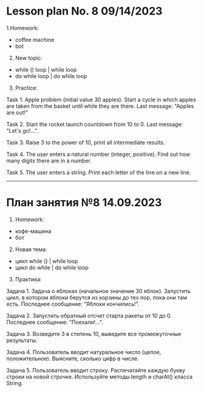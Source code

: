 # Lesson plan No. 8 09/14/2023

1.Homework:
- coffee machine
- bot

2. New topic:
- while () loop | while loop
- do while loop | do while loop

3. Practice:

Task 1.
Apple problem (initial value 30 apples).
Start a cycle in which apples are taken from the basket until
while they are there. Last message: "Apples are out!"

Task 2.
Start the rocket launch countdown from 10 to 0.
Last message: "Let's go!...".

Task 3.
Raise 3 to the power of 10, print all intermediate results.

Task 4.
The user enters a natural number (integer, positive).
Find out how many digits there are in a number.

Task 5.
The user enters a string.
Print each letter of the line on a new line.

___________________________________________

# План занятия №8 14.09.2023

1. Homework:
- кофе-машина
- бот

2. Новая тема:
- цикл while () | while loop
- цикл do while | do while loop

3. Практика:

Задача 1.
Задача о яблоках (начальное значение 30 яблок).
Запустить цикл, в котором яблоки берутся из корзины до тех пор,
пока они там есть. Последнее сообщение: "Яблоки кончились!".

Задача 2.
Запустить обратный отсчет старта ракеты от 10 до 0.
Последнее сообщение: "Поехали!...".

Задача 3.
Возведите 3 в степень 10, выведите все промежуточные результаты.

Задача 4.
Пользователь вводит натуральное число (целое, положительное).
Выясните, сколько цифр в числе.

Задача 5.
Пользователь вводит строку.
Распечатайте каждую букву строки на новой строчке.
Используйте методы length и charAt() класса String.


